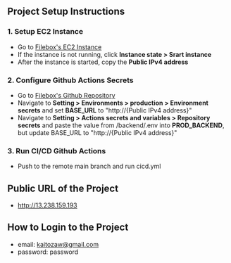 ## Project Setup Instructions

### 1. Setup EC2 Instance

- Go to [Filebox's EC2 Instance](https://ap-southeast-2.console.aws.amazon.com/ec2/home?region=ap-southeast-2#InstanceDetails:instanceId=i-03fc79935c6a2b8c6)
- If the instance is not running, click **Instance state > Srart instance**
- After the instance is started, copy the **Public IPv4 address** 

### 2. Configure Github Actions Secrets

- Go to [Filebox's Github Repository](https://github.com/kaitozaw/filebox)
- Navigate to **Setting > Environments > production > Environment secrets** and set **BASE_URL** to "http://{Public IPv4 address}"
- Navigate to **Setting > Actions secrets and variables > Repository secrets** and paste the value from /backend/.env into **PROD_BACKEND**, but update BASE_URL to "http://{Public IPv4 address}"

### 3. Run CI/CD Github Actions

- Push to the remote main branch and run cicd.yml


## Public URL of the Project

- http://13.238.159.193


## How to Login to the Project
- email: kaitozaw@gmail.com
- password: password